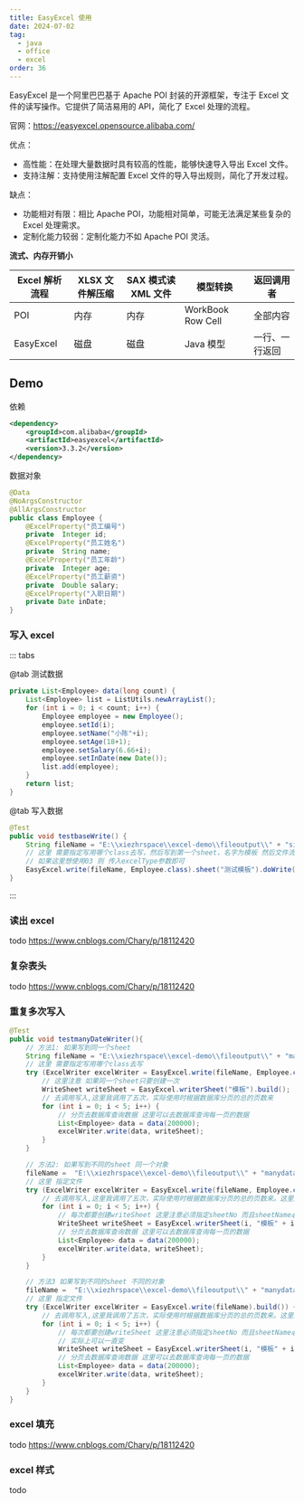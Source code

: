 ```yaml
---
title: EasyExcel 使用
date: 2024-07-02
tag:
  - java
  - office
  - excel
order: 36
---
```


EasyExcel 是一个阿里巴巴基于 Apache POI 封装的开源框架，专注于 Excel 文件的读写操作。它提供了简洁易用的 API，简化了 Excel 处理的流程。

官网：https://easyexcel.opensource.alibaba.com/

优点：

- 高性能：在处理大量数据时具有较高的性能，能够快速导入导出 Excel 文件。
- 支持注解：支持使用注解配置 Excel 文件的导入导出规则，简化了开发过程。

缺点：

- 功能相对有限：相比 Apache POI，功能相对简单，可能无法满足某些复杂的 Excel 处理需求。
- 定制化能力较弱：定制化能力不如 Apache POI 灵活。

<!-- more -->

**流式、内存开销小**

| Excel 解析流程 | XLSX 文件解压缩 | SAX 模式读 XML 文件 | 模型转换          | 返回调用者     |
| -------------- | --------------- | ------------------- | ----------------- | -------------- |
| POI            | 内存            | 内存                | WorkBook Row Cell | 全部内容       |
| EasyExcel      | 磁盘            | 磁盘                | Java 模型         | 一行、一行返回 |

## Demo

依赖

```xml
<dependency>
    <groupId>com.alibaba</groupId>
    <artifactId>easyexcel</artifactId>
    <version>3.3.2</version>
</dependency>
```

数据对象

```java
@Data
@NoArgsConstructor
@AllArgsConstructor
public class Employee {
    @ExcelProperty("员工编号")
    private  Integer id;
    @ExcelProperty("员工姓名")
    private  String name;
    @ExcelProperty("员工年龄")
    private  Integer age;
    @ExcelProperty("员工薪资")
    private  Double salary;
    @ExcelProperty("入职日期")
    private Date inDate;
}
```

### 写入 excel

::: tabs

@tab 测试数据

```java
private List<Employee> data(long count) {
    List<Employee> list = ListUtils.newArrayList();
    for (int i = 0; i < count; i++) {
        Employee employee = new Employee();
        employee.setId(i);
        employee.setName("小陈"+i);
        employee.setAge(18+1);
        employee.setSalary(6.66+i);
        employee.setInDate(new Date());
        list.add(employee);
    }
    return list;
}
```

@tab 写入数据

```java
@Test
public void testbaseWrite() {
    String fileName = "E:\\xiezhrspace\\excel-demo\\fileoutput\\" + "simpleWrite" + System.currentTimeMillis() + ".xlsx";
    // 这里 需要指定写用哪个class去写，然后写到第一个sheet，名字为模板 然后文件流会自动关闭
    // 如果这里想使用03 则 传入excelType参数即可
    EasyExcel.write(fileName, Employee.class).sheet("测试模板").doWrite(data(10));
}
```

:::

### 读出 excel

todo https://www.cnblogs.com/Chary/p/18112420

### 复杂表头

todo https://www.cnblogs.com/Chary/p/18112420

### 重复多次写入

```java
@Test
public void testmanyDateWriter(){
    // 方法1: 如果写到同一个sheet
    String fileName = "E:\\xiezhrspace\\excel-demo\\fileoutput\\" + "manydataWrite" + System.currentTimeMillis() + ".xlsx";
    // 这里 需要指定写用哪个class去写
    try (ExcelWriter excelWriter = EasyExcel.write(fileName, Employee.class).build()) {
        // 这里注意 如果同一个sheet只要创建一次
        WriteSheet writeSheet = EasyExcel.writerSheet("模板").build();
        // 去调用写入,这里我调用了五次，实际使用时根据数据库分页的总的页数来
        for (int i = 0; i < 5; i++) {
            // 分页去数据库查询数据 这里可以去数据库查询每一页的数据
            List<Employee> data = data(200000);
            excelWriter.write(data, writeSheet);
        }
    }

    // 方法2: 如果写到不同的sheet 同一个对象
    fileName =  "E:\\xiezhrspace\\excel-demo\\fileoutput\\" + "manydataWrite" + System.currentTimeMillis() + ".xlsx";
    // 这里 指定文件
    try (ExcelWriter excelWriter = EasyExcel.write(fileName, Employee.class).build()) {
        // 去调用写入,这里我调用了五次，实际使用时根据数据库分页的总的页数来。这里最终会写到5个sheet里面
        for (int i = 0; i < 5; i++) {
            // 每次都要创建writeSheet 这里注意必须指定sheetNo 而且sheetName必须不一样
            WriteSheet writeSheet = EasyExcel.writerSheet(i, "模板" + i).build();
            // 分页去数据库查询数据 这里可以去数据库查询每一页的数据
            List<Employee> data = data(200000);
            excelWriter.write(data, writeSheet);
        }
    }

    // 方法3 如果写到不同的sheet 不同的对象
    fileName =  "E:\\xiezhrspace\\excel-demo\\fileoutput\\" + "manydataWrite" + System.currentTimeMillis() + ".xlsx";
    // 这里 指定文件
    try (ExcelWriter excelWriter = EasyExcel.write(fileName).build()) {
        // 去调用写入,这里我调用了五次，实际使用时根据数据库分页的总的页数来。这里最终会写到5个sheet里面
        for (int i = 0; i < 5; i++) {
            // 每次都要创建writeSheet 这里注意必须指定sheetNo 而且sheetName必须不一样。这里注意DemoData.class 可以每次都变，我这里为了方便 所以用的同一个class
            // 实际上可以一直变
            WriteSheet writeSheet = EasyExcel.writerSheet(i, "模板" + i).head(Employee.class).build();
            // 分页去数据库查询数据 这里可以去数据库查询每一页的数据
            List<Employee> data = data(200000);
            excelWriter.write(data, writeSheet);
        }
    }
}
```

### excel 填充

todo https://www.cnblogs.com/Chary/p/18112420

### excel 样式

todo
